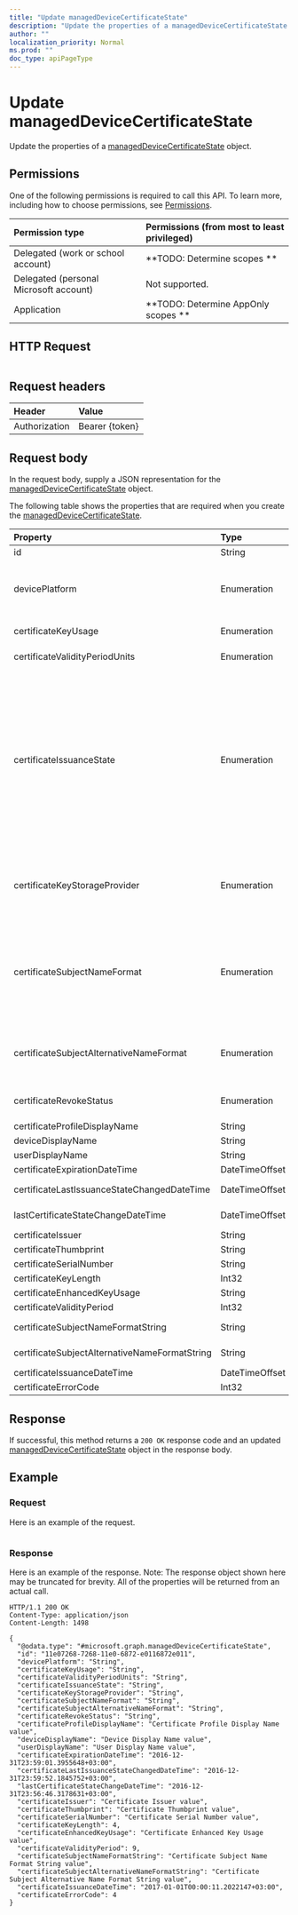 ```yaml
---
title: "Update managedDeviceCertificateState"
description: "Update the properties of a managedDeviceCertificateState object."
author: ""
localization_priority: Normal
ms.prod: ""
doc_type: apiPageType
---
```


# Update managedDeviceCertificateState

Update the properties of a [managedDeviceCertificateState](../resources/manageddevicecertificatestate.md) object.

## Permissions
One of the following permissions is required to call this API. To learn more, including how to choose permissions, see [Permissions](/concepts/permissions-reference.md).

|Permission type|Permissions (from most to least privileged)|
|:---|:---|
|Delegated (work or school account)|**TODO: Determine scopes **|
|Delegated (personal Microsoft account)|Not supported.|
|Application|**TODO: Determine AppOnly scopes **|

## HTTP Request
<!-- {
  "blockType": "ignored"
}
-->
``` http
```

## Request headers
|Header|Value|
|:---|:---|
|Authorization|Bearer {token}|

## Request body
In the request body, supply a JSON representation for the [managedDeviceCertificateState](../resources/managedDeviceCertificateState.md) object.

The following table shows the properties that are required when you create the [managedDeviceCertificateState](../resources/manageddevicecertificatestate.md).

|Property|Type|Description|
|:---|:---|:---|
|id|String| Inherited from [entity](../resources/entity.md)|
|devicePlatform|Enumeration|Device platform. Possible values are: `android`, `androidForWork`, `iOS`, `macOS`, `windowsPhone81`, `windows81AndLater`, `windows10AndLater`, `androidWorkProfile`, `unknown`.|
|certificateKeyUsage|Enumeration|Key usage. Possible values are: `keyEncipherment`, `digitalSignature`.|
|certificateValidityPeriodUnits|Enumeration|Validity period units. Possible values are: `days`, `months`, `years`.|
|certificateIssuanceState|Enumeration|Issuance State. Possible values are: `unknown`, `challengeIssued`, `challengeIssueFailed`, `requestCreationFailed`, `requestSubmitFailed`, `challengeValidationSucceeded`, `challengeValidationFailed`, `issueFailed`, `issuePending`, `issued`, `responseProcessingFailed`, `responsePending`, `enrollmentSucceeded`, `enrollmentNotNeeded`, `revoked`, `removedFromCollection`, `renewVerified`, `installFailed`, `installed`, `deleteFailed`, `deleted`, `renewalRequested`, `requested`.|
|certificateKeyStorageProvider|Enumeration|Key Storage Provider. Possible values are: `useTpmKspOtherwiseUseSoftwareKsp`, `useTpmKspOtherwiseFail`, `usePassportForWorkKspOtherwiseFail`, `useSoftwareKsp`.|
|certificateSubjectNameFormat|Enumeration|Subject name format. Possible values are: `commonName`, `commonNameIncludingEmail`, `commonNameAsEmail`, `custom`, `commonNameAsIMEI`, `commonNameAsSerialNumber`, `commonNameAsAadDeviceId`, `commonNameAsIntuneDeviceId`, `commonNameAsDurableDeviceId`.|
|certificateSubjectAlternativeNameFormat|Enumeration|Subject alternative name format. Possible values are: `none`, `emailAddress`, `userPrincipalName`, `customAzureADAttribute`, `domainNameService`.|
|certificateRevokeStatus|Enumeration|Revoke status. Possible values are: `none`, `pending`, `issued`, `failed`, `revoked`.|
|certificateProfileDisplayName|String|Certificate profile display name|
|deviceDisplayName|String|Device display name|
|userDisplayName|String|User display name|
|certificateExpirationDateTime|DateTimeOffset|Certificate expiry date|
|certificateLastIssuanceStateChangedDateTime|DateTimeOffset|Last certificate issuance state change|
|lastCertificateStateChangeDateTime|DateTimeOffset|Last certificate issuance state change|
|certificateIssuer|String|Issuer|
|certificateThumbprint|String|Thumbprint|
|certificateSerialNumber|String|Serial number|
|certificateKeyLength|Int32|Key length|
|certificateEnhancedKeyUsage|String|Extended key usage|
|certificateValidityPeriod|Int32|Validity period|
|certificateSubjectNameFormatString|String|Subject name format string for custom subject name formats|
|certificateSubjectAlternativeNameFormatString|String|Subject alternative name format string for custom formats|
|certificateIssuanceDateTime|DateTimeOffset|Issuance date|
|certificateErrorCode|Int32|Error code|



## Response
If successful, this method returns a `200 OK` response code and an updated [managedDeviceCertificateState](../resources/manageddevicecertificatestate.md) object in the response body.

## Example

### Request
Here is an example of the request.
<!-- {
  "blockType": "request",
  "name": "update_manageddevicecertificatestate"
}
-->
``` http

```

### Response
Here is an example of the response. Note: The response object shown here may be truncated for brevity. All of the properties will be returned from an actual call.
<!-- {
  "blockType": "response",
  "truncated": true
}
-->
``` http
HTTP/1.1 200 OK
Content-Type: application/json
Content-Length: 1498

{
  "@odata.type": "#microsoft.graph.managedDeviceCertificateState",
  "id": "11e07268-7268-11e0-6872-e0116872e011",
  "devicePlatform": "String",
  "certificateKeyUsage": "String",
  "certificateValidityPeriodUnits": "String",
  "certificateIssuanceState": "String",
  "certificateKeyStorageProvider": "String",
  "certificateSubjectNameFormat": "String",
  "certificateSubjectAlternativeNameFormat": "String",
  "certificateRevokeStatus": "String",
  "certificateProfileDisplayName": "Certificate Profile Display Name value",
  "deviceDisplayName": "Device Display Name value",
  "userDisplayName": "User Display Name value",
  "certificateExpirationDateTime": "2016-12-31T23:59:01.3955648+03:00",
  "certificateLastIssuanceStateChangedDateTime": "2016-12-31T23:59:52.1845752+03:00",
  "lastCertificateStateChangeDateTime": "2016-12-31T23:56:46.3178631+03:00",
  "certificateIssuer": "Certificate Issuer value",
  "certificateThumbprint": "Certificate Thumbprint value",
  "certificateSerialNumber": "Certificate Serial Number value",
  "certificateKeyLength": 4,
  "certificateEnhancedKeyUsage": "Certificate Enhanced Key Usage value",
  "certificateValidityPeriod": 9,
  "certificateSubjectNameFormatString": "Certificate Subject Name Format String value",
  "certificateSubjectAlternativeNameFormatString": "Certificate Subject Alternative Name Format String value",
  "certificateIssuanceDateTime": "2017-01-01T00:00:11.2022147+03:00",
  "certificateErrorCode": 4
}
```

